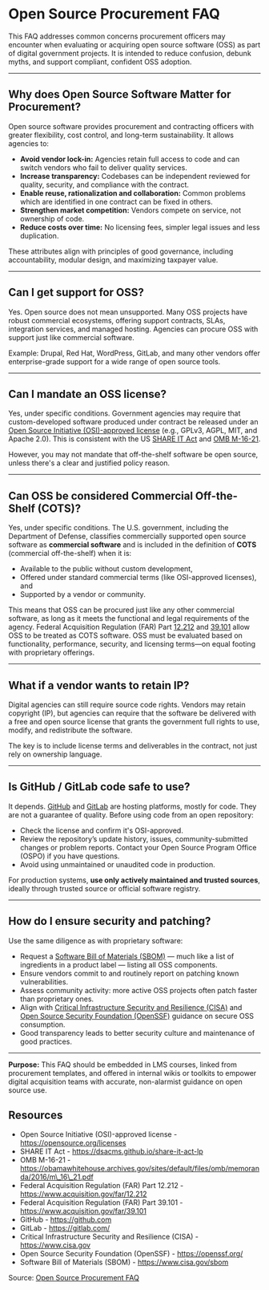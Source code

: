 # Open Source Procurement FAQ

This FAQ addresses common concerns procurement officers may encounter when evaluating or acquiring open source software (OSS) as part of digital government projects. It is intended to reduce confusion, debunk myths, and support compliant, confident OSS adoption.

---

## Why does Open Source Software Matter for Procurement?

Open source software provides procurement and contracting officers with greater flexibility, cost control, and long-term sustainability. It allows agencies to:

* **Avoid vendor lock-in:** Agencies retain full access to code and can switch vendors who fail to deliver quality services.  
* **Increase transparency:** Codebases can be independent reviewed for quality, security, and compliance with the contract.  
* **Enable reuse, rationalization and collaboration:** Common problems which are identified in one contract can be fixed in others.  
* **Strengthen market competition:** Vendors compete on service, not ownership of code.  
* **Reduce costs over time:** No licensing fees, simpler legal issues and less duplication.

These attributes align with principles of good governance, including accountability, modular design, and maximizing taxpayer value.

---

## Can I get support for OSS?

Yes. Open source does not mean unsupported. Many OSS projects have robust commercial ecosystems, offering support contracts, SLAs, integration services, and managed hosting. Agencies can procure OSS with support just like commercial software.

Example: Drupal, Red Hat, WordPress, GitLab, and many other vendors offer enterprise-grade support for a wide range of open source tools.

---

## Can I mandate an OSS license?

Yes, under specific conditions. Government agencies may require that custom-developed software produced under contract be released under an [Open Source Initiative (OSI)-approved license](https://opensource.org/licenses) (e.g., GPLv3, AGPL, MIT, and Apache 2.0). This is consistent with the US [SHARE IT Act](https://dsacms.github.io/share-it-act-lp/) and [OMB M-16-21](https://obamawhitehouse.archives.gov/sites/default/files/omb/memoranda/2016/m_16_21.pdf).

However, you may not mandate that off-the-shelf software be open source, unless there's a clear and justified policy reason.

---

## Can OSS be considered Commercial Off-the-Shelf (COTS)?

Yes, under specific conditions. The U.S. government, including the Department of Defense, classifies commercially supported open source software as **commercial software** and is included in the definition of **COTS** (commercial off-the-shelf) when it is:

* Available to the public without custom development,  
* Offered under standard commercial terms (like OSI-approved licenses), and  
* Supported by a vendor or community.

This means that OSS can be procured just like any other commercial software, as long as it meets the functional and legal requirements of the agency. Federal Acquisition Regulation (FAR) Part [12.212](https://www.acquisition.gov/far/12.212) and [39.101](https://www.acquisition.gov/far/39.101) allow OSS to be treated as COTS software. OSS must be evaluated based on functionality, performance, security, and licensing terms—on equal footing with proprietary offerings.

---

## What if a vendor wants to retain IP?

Digital agencies can still require source code rights. Vendors may retain copyright (IP), but agencies can require that the software be delivered with a free and open source license that grants the government full rights to use, modify, and redistribute the software.

The key is to include license terms and deliverables in the contract, not just rely on ownership language.

---

## Is GitHub / GitLab code safe to use?

It depends. [GitHub](https://github.com/) and [GitLab](https://gitlab.com/) are hosting platforms, mostly for code. They are not a guarantee of quality. Before using code from an open repository:

* Check the license and confirm it's OSI-approved.  
* Review the repository’s update history, issues, community-submitted changes or problem reports. Contact your Open Source Program Office (OSPO) if you have questions.   
* Avoid using unmaintained or unaudited code in production.


For production systems, **use only actively maintained and trusted sources**, ideally through trusted source or official software registry.

---

## How do I ensure security and patching?

Use the same diligence as with proprietary software:

* Request a [Software Bill of Materials (SBOM)](https://www.cisa.gov/sbom) — much like a list of ingredients in a product label — listing all OSS components.  
* Ensure vendors commit to and routinely report on patching known vulnerabilities.  
* Assess community activity: more active OSS projects often patch faster than proprietary ones.  
* Align with [Critical Infrastructure Security and Resilience (CISA)](https://www.cisa.gov/) and [Open Source Security Foundation (OpenSSF)](https://openssf.org/) guidance on secure OSS consumption.  
* Good transparency leads to better security culture and maintenance of good practices.

---

**Purpose:** This FAQ should be embedded in LMS courses, linked from procurement templates, and offered in internal wikis or toolkits to empower digital acquisition teams with accurate, non-alarmist guidance on open source use.

## Resources

* Open Source Initiative (OSI)-approved license \- https://opensource.org/licenses  
* SHARE IT Act \- https://dsacms.github.io/share-it-act-lp  
* OMB M-16-21 \- https://obamawhitehouse.archives.gov/sites/default/files/omb/memoranda/2016/m\_16\_21.pdf  
* Federal Acquisition Regulation (FAR) Part 12.212 \- https://www.acquisition.gov/far/12.212  
* Federal Acquisition Regulation (FAR) Part 39.101 \- https://www.acquisition.gov/far/39.101  
* GitHub \- https://github.com  
* GitLab \- https://gitlab.com/  
* Critical Infrastructure Security and Resilience (CISA) \- https://www.cisa.gov  
* Open Source Security Foundation (OpenSSF) \- https://openssf.org/  
* Software Bill of Materials (SBOM) \- https://www.cisa.gov/sbom

Source: [Open Source Procurement FAQ](https://github.com/CivicActions/open-practice/blob/58db0d591e6aaddb3e7a9b95f663137cb91bdf29/open-requirements-library/OSS-procurement-FAQ.md)
